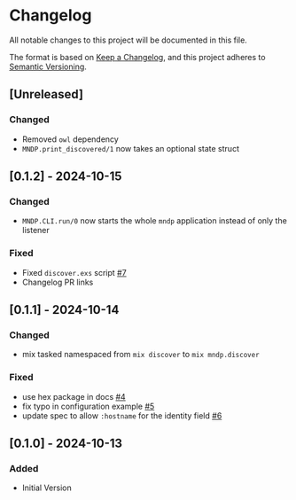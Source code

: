 # Changelog

All notable changes to this project will be documented in this file.

The format is based on [Keep a Changelog](https://keepachangelog.com/en/1.1.0/),
and this project adheres to [Semantic Versioning](https://semver.org/spec/v2.0.0.html).

## [Unreleased]

### Changed

- Removed `owl` dependency
- `MNDP.print_discovered/1` now takes an optional state struct

## [0.1.2] - 2024-10-15

### Changed

- `MNDP.CLI.run/0` now starts the whole `mndp` application instead of only the listener

### Fixed

- Fixed `discover.exs` script [#7](https://github.com/kevinschweikert/mndp/pull/7)
- Changelog PR links

## [0.1.1] - 2024-10-14

### Changed

- mix tasked namespaced from `mix discover` to `mix mndp.discover`

### Fixed

- use hex package in docs [#4](https://github.com/kevinschweikert/mndp/pull/4)
- fix typo in configuration example [#5](https://github.com/kevinschweikert/mndp/pull/5)
- update spec to allow `:hostname` for the identity field [#6](https://github.com/kevinschweikert/mndp/pull/6)

## [0.1.0] - 2024-10-13

### Added

- Initial Version
